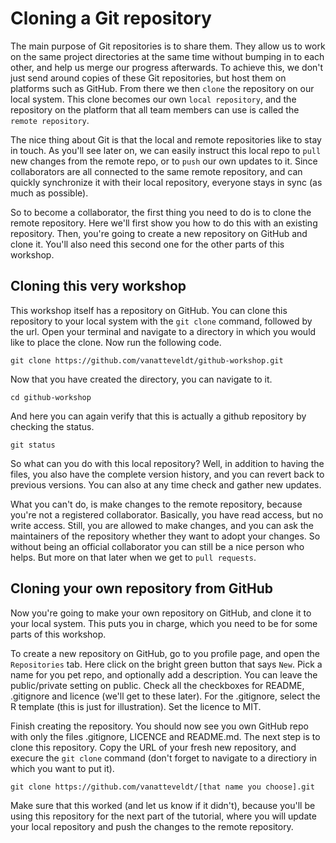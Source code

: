 # Cloning a Git repository

The main purpose of Git repositories is to share them.
They allow us to work on the same project directories at the same time without bumping in to each other, 
and help us merge our progress afterwards.
To achieve this, we don't just send around copies of these Git repositories, 
but host them on platforms such as GitHub. 
From there we then `clone` the repository on our local system. 
This clone becomes our own `local repository`, and the repository on the platform
that all team members can use is called the `remote repository`.

The nice thing about Git is that the local and remote repositories like to stay in touch.
As you'll see later on, we can easily instruct this local repo to `pull` new changes from the 
remote repo, or to `push` our own updates to it.
Since collaborators are all connected to the same remote repository, and can quickly
synchronize it with their local repository, everyone stays in sync (as much as possible).

So to become a collaborator, the first thing you need to do is to clone the remote repository.
Here we'll first show you how to do this with an existing repository.
Then, you're going to create a new repository on GitHub and clone it.
You'll also need this second one for the other parts of this workshop.

## Cloning this very workshop 

This workshop itself has a repository on GitHub. 
You can clone this repository to your local system with the `git clone` command,
followed by the url.
Open your terminal and navigate to a directory in which you would like to place
the clone. Now run the following code.

```
git clone https://github.com/vanatteveldt/github-workshop.git
```

Now that you have created the directory, you can navigate to it.

```
cd github-workshop
```

And here you can again verify that this is actually a github repository by checking the status.

```
git status
```

So what can you do with this local repository? Well, in addition to having the files,
you also have the complete version history, and you can revert back to previous versions.
You can also at any time check and gather new updates. 

What you can't do, is make changes to the remote repository, because you're not
a registered collaborator. Basically, you have read access, but no write access.
Still, you are allowed to make changes, and you can ask the maintainers of the
repository whether they want to adopt your changes. So without being an official collaborator
you can still be a nice person who helps. But more on that later when we get to `pull requests`.


## Cloning your own repository from GitHub

Now you're going to make your own repository on GitHub, and clone it to your local system.
This puts you in charge, which you need to be for some parts of this workshop.

To create a new repository on GitHub, go to you profile page, and open the `Repositories` 
tab. Here click on the bright green button that says `New`. Pick a name for you pet
repo, and optionally add a description. You can leave the public/private setting on public.
Check all the checkboxes for README, .gitignore and licence (we'll get to these later).
For the .gitignore, select the R template (this is just for illustration).
Set the licence to MIT. 

Finish creating the repository. You should now see you own GitHub repo with only the files
.gitignore, LICENCE and README.md. The next step is to clone this repository.
Copy the URL of your fresh new repository, and execure the `git clone` command (don't 
forget to navigate to a directiory in which you want to put it).

```
git clone https://github.com/vanatteveldt/[that name you choose].git
```

Make sure that this worked (and let us know if it didn't), because you'll be using this
repository for the next part of the tutorial, where you will update your local repository
and push the changes to the remote repository.
